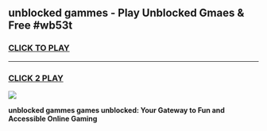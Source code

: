 
## unblocked gammes - Play Unblocked Gmaes & Free #wb53t
<h3>
<a href="https://news.freeplayer.one?title=unblocked_gammes&ref=26F">CLICK TO PLAY</a></h3>
<hr>

<h3>
<a href="https://news.freeplayer.one?title=unblocked_gammes&ref=26F">CLICK 2 PLAY</a>
  
</h3>

<a href="https://news.freeplayer.one?title=unblocked_gammes&ref=26F/"><img src="https://clearcache.store/games.png"></a>


**unblocked gammes games unblocked: Your Gateway to Fun and Accessible Online Gaming**
